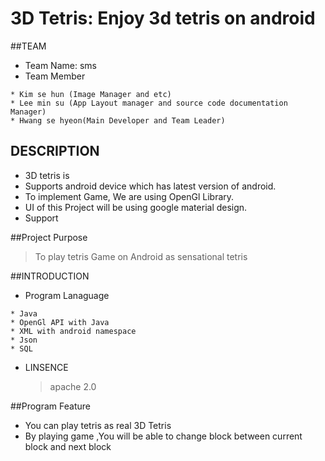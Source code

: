 3D Tetris: Enjoy 3d tetris on android
===============================================================
##TEAM
  * Team Name: sms
  * Team Member
  
  ``` 
  * Kim se hun (Image Manager and etc)
  * Lee min su (App Layout manager and source code documentation Manager)
  * Hwang se hyeon(Main Developer and Team Leader)
  ``` 
  
## DESCRIPTION
* 3D tetris is 
* Supports android device which has latest version of android.
* To implement Game, We are using OpenGl Library.
* UI of this Project will be using google material design.
* Support 

##Project Purpose
> To play tetris Game on Android as sensational tetris 

##INTRODUCTION
 * Program Lanaguage
 
 ```
 * Java
 * OpenGl API with Java
 * XML with android namespace
 * Json
 * SQL
 ```
 
 * LINSENCE
    > apache 2.0
 

##Program Feature
* You can play tetris as real 3D Tetris
* By playing game ,You will be able to change block between current block and next block
